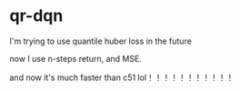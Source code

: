 # qr-dqn

I'm trying to use quantile huber loss in the future

now I use n-steps return, and MSE.

and now it's much faster than c51 lol！！！！！！！！！！！

